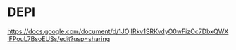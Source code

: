 # DEPI

https://docs.google.com/document/d/1JOjIRkv1SRKvdyO0wFizOc7DbxQWXlFPouL7BsoEUSs/edit?usp=sharing 
